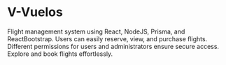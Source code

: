 # V-Vuelos
Flight management system using React, NodeJS, Prisma, and ReactBootstrap. Users can easily reserve, view, and purchase flights. Different permissions for users and administrators ensure secure access. Explore and book flights effortlessly. 
